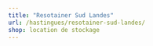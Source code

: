 ```yaml
---
title: "Resotainer Sud Landes"
url: /hastingues/resotainer-sud-landes/
shop: location de stockage
---
```

